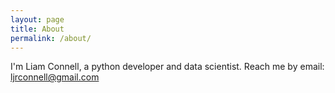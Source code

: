 ```yaml
---
layout: page
title: About
permalink: /about/
---
```


I'm Liam Connell, a python developer and data scientist. Reach me by email: [ljrconnell@gmail.com](<ljrconnell@gmail.com>)
